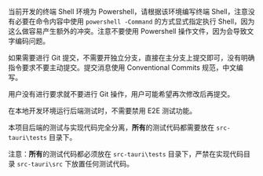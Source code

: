 当前开发的终端 Shell 环境为 Powershell，请根据该环境编写终端 Shell，注意没有必要在命令内容中使用 `powershell -Command` 的方式显式指定执行 Shell，因为这么做容易产生额外的冲突。注意不要使用 Powershell 操作文件，因为会导致文字编码问题。

如果需要进行 Git 提交，不需要开独立分支，直接在主分支上提交即可，没有明确指令要求不要主动提交。提交消息使用 Conventional Commits 规范，中文编写。

用户没有进行要求就不要进行 Git 操作，用户可能希望再次修改后再提交。

在本地开发环境运行后端测试时，不需要禁用 E2E 测试功能。

本项目后端的测试与实现代码完全分离，**所有**的测试代码都需要放在 `src-tauri\tests` 目录下。

注意：**所有**的测试代码都必须放在 `src-tauri\tests` 目录下，严禁在实现代码目录 `src-tauri\src` 下放置任何测试代码。
